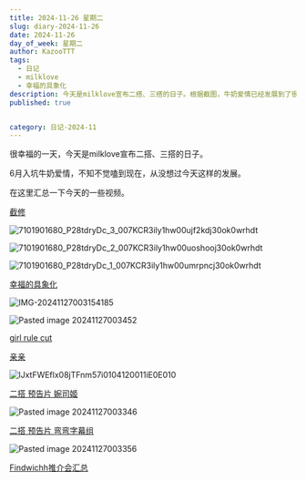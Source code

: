 ```yaml
---
title: 2024-11-26 星期二
slug: diary-2024-11-26
date: 2024-11-26
day_of_week: 星期二
author: KazooTTT
tags:
  - 日记
  - milklove
  - 幸福的具象化
description: 今天是milklove宣布二搭、三搭的日子。根据截图，牛奶爱情已经发展到了很幸福的阶段。有许多视频和 GIFs 表示了他们之间的亲密度和甜蜜。虽然没有具体详细信息，但可以看出这对人是非常恩爱的。在这里汇总了一些关键的视频和截图，展示了milklove的幸福感和关怀。
published: true


category: 日记-2024-11
---
```


很幸福的一天，今天是milklove宣布二搭、三搭的日子。

6月入坑牛奶爱情，不知不觉嗑到现在，从没想过今天这样的发展。

在这里汇总一下今天的一些视频。

[截修](https://weibo.com/7101901680/P28tdryDc#comment)

![7101901680_P28tdryDc_3_007KCR3ily1hw00ujf2kdj30ok0wrhdt](https://pictures.kazoottt.top/2024/11/20241127-146e50893c94f9353d1dc1b4fb57cf9f.jpg)

![7101901680_P28tdryDc_2_007KCR3ily1hw00uoshooj30ok0wrhdt](https://pictures.kazoottt.top/2024/11/20241127-2fbf4d6dd6bfbab6f90dc9bb07616302.jpg)

![7101901680_P28tdryDc_1_007KCR3ily1hw00umrpncj30ok0wrhdt](https://pictures.kazoottt.top/2024/11/20241127-5ccf20fa63efa8c2cbb5fb96f24a9165.jpg)

[幸福的具象化](https://weibo.com/6083416567/P28jkx9MS#comment)

![IMG-20241127003154185](https://pictures.kazoottt.top/2024/11/20241127-116eefa7b7e4f45a768949a17c5eb2e1.gif)

![Pasted image 20241127003452](https://pictures.kazoottt.top/2024/11/20241127-05fca095f483c27c58e0f5b092b3d69a.png)

[girl rule cut](https://weibo.com/1750538651/P27NfAOja#comment)

[亲亲](https://weibo.com/1825971940/P288xfVxF#comment)

![lJxtFWEflx08jTFnm57i0104120011iE0E010](https://pictures.kazoottt.top/2024/11/20241127-3f6f17edcb438269258e15de9e0a885d.gif)

[二搭 预告片 婉司姬](https://weibo.com/1753015991/P27pq9oJU#comment)

![Pasted image 20241127003346](https://pictures.kazoottt.top/2024/11/20241127-cec219a8dbcaef9195964df8a2775832.png)

[二搭 预告片 弯弯字幕组](https://weibo.com/7392264056/P27lQtUnd#comment)

![Pasted image 20241127003356](https://pictures.kazoottt.top/2024/11/20241127-80e0bb6d50b0e8356ea53361e771365a.png)

[Findwichh推介会汇总](https://weibo.com/6613951279/P29c7fgx9#comment)

